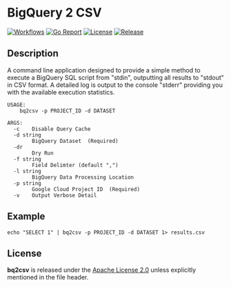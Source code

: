 # BigQuery 2 CSV

[![Workflows](https://github.com/wintermi/bq2csv/workflows/Go%20-%20Build/badge.svg)](https://github.com/wintermi/bq2csv/actions)
[![Go Report](https://goreportcard.com/badge/github.com/wintermi/bq2csv)](https://goreportcard.com/report/github.com/wintermi/bq2csv)
[![License](https://img.shields.io/github/license/wintermi/bq2csv)](https://github.com/wintermi/bq2csv/blob/main/LICENSE)
[![Release](https://img.shields.io/github/v/release/wintermi/bq2csv?include_prereleases)](https://github.com/wintermi/bq2csv/releases)


## Description

A command line application designed to provide a simple method to execute a BigQuery SQL script from "stdin", outputting all results to "stdout" in CSV format.  A detailed log is output to the console "stderr" providing you with the available execution statistics.

```
USAGE:
    bq2csv -p PROJECT_ID -d DATASET

ARGS:
  -c	Disable Query Cache
  -d string
    	BigQuery Dataset  (Required)
  -dr
    	Dry Run
  -f string
    	Field Delimter (default ",")
  -l string
    	BigQuery Data Processing Location
  -p string
    	Google Cloud Project ID  (Required)
  -v	Output Verbose Detail
```

## Example

```
echo "SELECT 1" | bq2csv -p PROJECT_ID -d DATASET 1> results.csv
```


## License

**bq2csv** is released under the [Apache License 2.0](https://github.com/wintermi/bq2csv/blob/main/LICENSE) unless explicitly mentioned in the file header.
